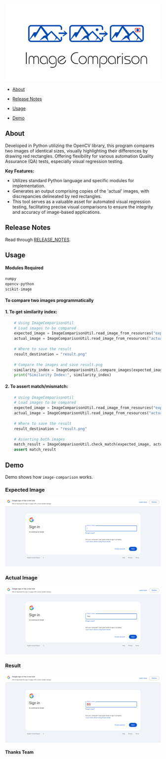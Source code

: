 

![logo-trans](https://github.com/BASILAHAMED/visual-comparison/blob/main/logo.png)

*   [About](#about)

*   [Release Notes](#release-notes)

*   [Usage](#usage)

*   [Demo](#demo)

## About
Developed in Python utilizing the OpenCV library, this program compares two images of identical sizes, visually highlighting their differences by drawing red rectangles. Offering flexibility for various automation Quality Assurance (QA) tests, especially visual regression testing.

**Key Features:**

* Utilizes standard Python language and specific modules for implementation.
* Generates an output comprising copies of the 'actual' images, with discrepancies delineated by red rectangles.
* This tool serves as a valuable asset for automated visual regression testing, facilitating precise visual comparisons to ensure the integrity and accuracy of image-based applications.

## Release Notes

Read through [RELEASE_NOTES](RELEASE_NOTES.md).

## Usage

#### Modules Required
```python
numpy
opencv-python
scikit-image
```

#### To compare two images programmatically
#### 1. To get similarity index:
```python
    # Using ImageComparisonUtil
    # Load images to be compared
    expected_image = ImageComparisonUtil.read_image_from_resources("expected.png")
    actual_image = ImageComparisonUtil.read_image_from_resources("actual.png")
    
    # Where to save the result 
    result_destination = "result.png"
    
    # Compare the images and save result.png
    similarity_index = ImageComparisonUtil.compare_images(expected_image, actual_image, result_destination)
    print("Similarity Index:", similarity_index)
```

#### 2. To assert match/mismatch:
```python
    # Using ImageComparisonUtil
    # Load images to be compared
    expected_image = ImageComparisonUtil.read_image_from_resources("expected.png")
    actual_image = ImageComparisonUtil.read_image_from_resources("actual.png")
    
    # Where to save the result 
    result_destination = "result.png"
    
    # Asserting both images
    match_result = ImageComparisonUtil.check_match(expected_image, actual_image)
    assert match_result
```

## Demo
Demo shows how `image-comparison` works.

### Expected Image
![expected](https://github.com/BASILAHAMED/visual-comparison/blob/main/images/expected.png)

### Actual Image
![actual](https://github.com/BASILAHAMED/visual-comparison/blob/main/images/actual.png)

### Result
![result](https://github.com/BASILAHAMED/visual-comparison/blob/main/images/result.png)

#### Thanks Team
